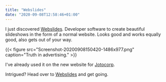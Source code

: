 ```yaml
---
title: "Webslides"
date: "2020-09-08T12:58:46+01:00"
---
```

I just discovered [Webslides](https://webslides.tv/). Developer software to
create beautiful slideshows in the form of a normal website. Looks good and
works equally good, also gets out of your way. 

<!--more-->
{{< figure src="Screenshot-20200908150420-1486x977.png" caption="Truth in advertising." >}}


I've already used it on the new website for [Jotocorp](https://www.jotocorp.com).

Intrigued? Head over to [Webslides](https://webslides.tv/) and get going.
